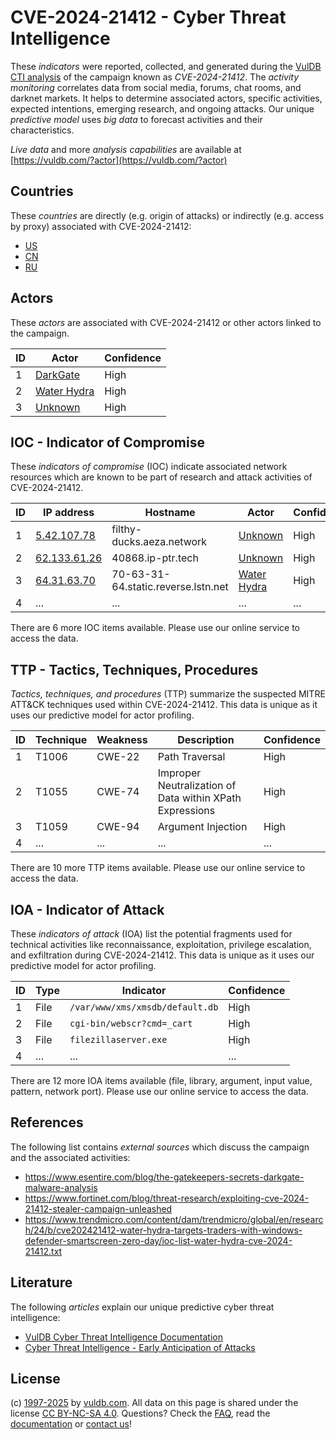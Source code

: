 # CVE-2024-21412 - Cyber Threat Intelligence

These _indicators_ were reported, collected, and generated during the [VulDB CTI analysis](https://vuldb.com/?kb.cti) of the campaign known as _CVE-2024-21412_. The _activity monitoring_ correlates data from social media, forums, chat rooms, and darknet markets. It helps to determine associated actors, specific activities, expected intentions, emerging research, and ongoing attacks. Our unique _predictive model_ uses _big data_ to forecast activities and their characteristics.

_Live data_ and more _analysis capabilities_ are available at [https://vuldb.com/?actor](https://vuldb.com/?actor)

## Countries

These _countries_ are directly (e.g. origin of attacks) or indirectly (e.g. access by proxy) associated with CVE-2024-21412:

* [US](https://vuldb.com/?country.us)
* [CN](https://vuldb.com/?country.cn)
* [RU](https://vuldb.com/?country.ru)

## Actors

These _actors_ are associated with CVE-2024-21412 or other actors linked to the campaign.

ID | Actor | Confidence
-- | ----- | ----------
1 | [DarkGate](https://vuldb.com/?actor.darkgate) | High
2 | [Water Hydra](https://vuldb.com/?actor.water_hydra) | High
3 | [Unknown](https://vuldb.com/?actor.unknown) | High

## IOC - Indicator of Compromise

These _indicators of compromise_ (IOC) indicate associated network resources which are known to be part of research and attack activities of CVE-2024-21412.

ID | IP address | Hostname | Actor | Confidence
-- | ---------- | -------- | ----- | ----------
1 | [5.42.107.78](https://vuldb.com/?ip.5.42.107.78) | filthy-ducks.aeza.network | [Unknown](https://vuldb.com/?actor.unknown) | High
2 | [62.133.61.26](https://vuldb.com/?ip.62.133.61.26) | 40868.ip-ptr.tech | [Unknown](https://vuldb.com/?actor.unknown) | High
3 | [64.31.63.70](https://vuldb.com/?ip.64.31.63.70) | 70-63-31-64.static.reverse.lstn.net | [Water Hydra](https://vuldb.com/?actor.water_hydra) | High
4 | ... | ... | ... | ...

There are 6 more IOC items available. Please use our online service to access the data.

## TTP - Tactics, Techniques, Procedures

_Tactics, techniques, and procedures_ (TTP) summarize the suspected MITRE ATT&CK techniques used within CVE-2024-21412. This data is unique as it uses our predictive model for actor profiling.

ID | Technique | Weakness | Description | Confidence
-- | --------- | -------- | ----------- | ----------
1 | T1006 | CWE-22 | Path Traversal | High
2 | T1055 | CWE-74 | Improper Neutralization of Data within XPath Expressions | High
3 | T1059 | CWE-94 | Argument Injection | High
4 | ... | ... | ... | ...

There are 10 more TTP items available. Please use our online service to access the data.

## IOA - Indicator of Attack

These _indicators of attack_ (IOA) list the potential fragments used for technical activities like reconnaissance, exploitation, privilege escalation, and exfiltration during CVE-2024-21412. This data is unique as it uses our predictive model for actor profiling.

ID | Type | Indicator | Confidence
-- | ---- | --------- | ----------
1 | File | `/var/www/xms/xmsdb/default.db` | High
2 | File | `cgi-bin/webscr?cmd=_cart` | High
3 | File | `filezillaserver.exe` | High
4 | ... | ... | ...

There are 12 more IOA items available (file, library, argument, input value, pattern, network port). Please use our online service to access the data.

## References

The following list contains _external sources_ which discuss the campaign and the associated activities:

* https://www.esentire.com/blog/the-gatekeepers-secrets-darkgate-malware-analysis
* https://www.fortinet.com/blog/threat-research/exploiting-cve-2024-21412-stealer-campaign-unleashed
* https://www.trendmicro.com/content/dam/trendmicro/global/en/research/24/b/cve202421412-water-hydra-targets-traders-with-windows-defender-smartscreen-zero-day/ioc-list-water-hydra-cve-2024-21412.txt

## Literature

The following _articles_ explain our unique predictive cyber threat intelligence:

* [VulDB Cyber Threat Intelligence Documentation](https://vuldb.com/?kb.cti)
* [Cyber Threat Intelligence - Early Anticipation of Attacks](https://www.scip.ch/en/?labs.20201022)

## License

(c) [1997-2025](https://vuldb.com/?kb.changelog) by [vuldb.com](https://vuldb.com/?kb.about). All data on this page is shared under the license [CC BY-NC-SA 4.0](https://creativecommons.org/licenses/by-nc-sa/4.0/). Questions? Check the [FAQ](https://vuldb.com/?kb.faq), read the [documentation](https://vuldb.com/?kb) or [contact us](https://vuldb.com/?contact)!
